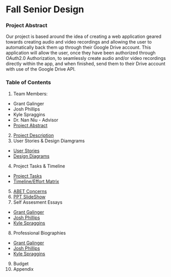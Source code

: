 # Fall Senior Design
### Project Abstract
Our project is based around the idea of creating a web application geared towards creating audio and video recordings and allowing the user to automatically back them up through their Google Drive account. This application will allow the user, once they have been authorized through OAuth2.0 Authorization, to seamlessly create audio and/or video recordings directly within the app, and when finished, send them to their Drive account with use of the Google Drive API.

### Table of Contents
1. Team Members:
- Grant Galinger
- Josh Phillips
- Kyle Spraggins
- Dr. Nan Niu - Advisor
- [Project Abstract]()
2. [Project Description](ProjectDescription.md)
3. User Stories & Design Diamgrams
- [User Stories](Files/User_Stories.md)
- [Design Diagrams](Files/Design_Diagrams.md)
4. Project Tasks & Timeline
- [Project Tasks](Files/TaskList.md)
- [Timeline/Effort Matrix](Files/Milestones.pdf)
5. [ABET Concerns](Files/Constraints.md)
6. [PPT SlideShow](Files/Presentaion/PresentationFinal.pptx)
7. Self Assesment Essays
- [Grant Galinger]()
- [Josh Phillips]()
- [Kyle Spraggins]()
8. Professional Biographies
- [Grant Galinger](TeamMembers/Grant_Galinger_ProfessionalBio.md)
- [Josh Phillips](TeamMembers/Josh_Phillips_ProfessionalBio.md)
- [Kyle Spraggins](TeamMembers/Kyle_Spraggins_ProfessionalBio.md)
9. Budget
10. Appendix 
